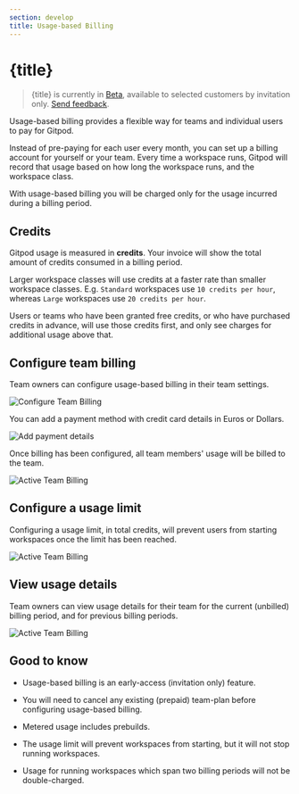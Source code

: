 ```yaml
---
section: develop
title: Usage-based Billing
---
```


<script context="module">
  export const prerender = true;
</script>

# {title}

> {title} is currently in [Beta](/docs/references/gitpod-releases), available to selected customers by invitation only. [Send feedback](https://github.com/gitpod-io/gitpod/issues/12636).

Usage-based billing provides a flexible way for teams and individual users to pay for Gitpod.

Instead of pre-paying for each user every month, you can set up a billing account for yourself or your team. Every time a workspace runs, Gitpod will record that usage based on how long the workspace runs, and the workspace class.

With usage-based billing you will be charged only for the usage incurred during a billing period.

## Credits

Gitpod usage is measured in **credits**. Your invoice will show the total amount of credits consumed in a billing period.

Larger workspace classes will use credits at a faster rate than smaller workspace classes. E.g. `Standard` workspaces use `10 credits per hour`, whereas `Large` workspaces use `20 credits per hour`.

Users or teams who have been granted free credits, or who have purchased credits in advance, will use those credits first, and only see charges for additional usage above that.

## Configure team billing

Team owners can configure usage-based billing in their team settings.

![Configure Team Billing](/images/docs/billing/configure-team-billing.png)

You can add a payment method with credit card details in Euros or Dollars.

![Add payment details](/images/docs/billing/add-payment-details.png)

Once billing has been configured, all team members' usage will be billed to the team.

![Active Team Billing](/images/docs/billing/active-team-billing.png)

## Configure a usage limit

Configuring a usage limit, in total credits, will prevent users from starting workspaces once the limit has been reached.

![Active Team Billing](/images/docs/billing/update-usage-limit.png)

## View usage details

Team owners can view usage details for their team for the current (unbilled) billing period, and for previous billing periods.

![Active Team Billing](/images/docs/billing/view-team-usage-details.png)

## Good to know

- Usage-based billing is an early-access (invitation only) feature.

- You will need to cancel any existing (prepaid) team-plan before configuring usage-based billing.

- Metered usage includes prebuilds.

- The usage limit will prevent workspaces from starting, but it will not stop running workspaces.

- Usage for running workspaces which span two billing periods will not be double-charged.
